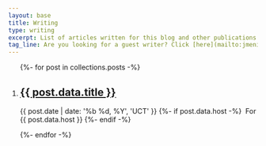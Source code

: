 ```yaml
---
layout: base
title: Writing
type: writing
excerpt: List of articles written for this blog and other publications.
tag_line: Are you looking for a guest writer? Click [here](mailto:jmenichelli@gmail.com) to contact me.
---
```


<div class="section section__with-divider">
  <ol class="list" role="list" aria-label="Articles">
    {%- for post in collections.posts -%}
      <li class="list__item" role="listitem">
        <h2 class="list__title">
          <a class="list__title__link" href="{{ post.url }}">{{ post.data.title }}</a>
        </h2>
        <p class="list__subtitle">
          <time datetime="{{ post.date | date: '%Y-%m-%d' }}">{{ post.date | date: '%b %d, %Y', 'UCT' }}</time>
          {%- if post.data.host -%}
            &nbsp;<span class="list__host">For {{ post.data.host }}</span>
          {%- endif -%}
        </p>
      </li>
    {%- endfor -%}
  </ol>
</div>
